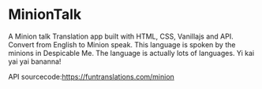 # MinionTalk
A Minion talk Translation app built with HTML, CSS, Vanillajs and API. 
Convert from English to Minion speak. This language is spoken by the minions in Despicable Me. The language is actually lots of languages. Yi kai yai yai bananna!

API sourcecode:https://funtranslations.com/minion
